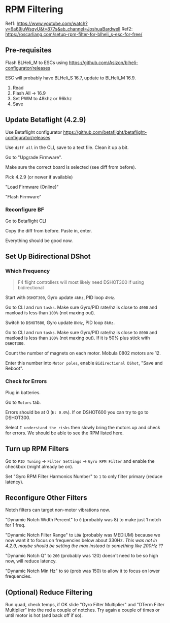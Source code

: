 # RPM Filtering

Ref1: https://www.youtube.com/watch?v=6a69juWsqyU&t=877s&ab_channel=JoshuaBardwell
Ref2: https://oscarliang.com/setup-rpm-filter-for-blheli_s-esc-for-free/

## Pre-requisites

Flash BLHeli_M to ESCs using https://github.com/Asizon/blheli-configurator/releases

ESC will probably have BLHeli_S 16.7, update to BLHeli_M 16.9.

1. Read
2. Flash All -> 16.9
3. Set PWM to 48khz or 96khz
4. Save

## Update Betaflight (4.2.9)

Use Betaflight configurator https://github.com/betaflight/betaflight-configurator/releases

Use `diff all` in the CLI, save to a text file. Clean it up a bit.

Go to "Upgrade Firmware".

Make sure the correct board is selected (see diff from before).

Pick 4.2.9 (or newer if available)

"Load Firmware (Online)"

"Flash Firmware"

### Reconfigure BF

Go to Betaflight CLI

Copy the diff from before. Paste in, enter.

Everything should be good now.

## Set Up Bidirectional DShot

### Which Frequency

> F4 flight controllers will most likely need DSHOT300 if using bidirectional

Start with `DSHOT300`, Gyro update `4kHz`, PID loop `4hHz`.

Go to CLI and run `tasks`. Make sure Gyro/PID rate/hz is close to `4000` and maxload is less than `100%` (not maxing out).

Switch to `DSHOT600`, Gyro update `8kHz`, PID loop `8kHz`.

Go to CLI and run `tasks`. Make sure Gyro/PID rate/hz is close to `8000` and maxload is less than `100%` (not maxing out). If it is 50% plus stick with `DSHOT300`.

Count the number of magnets on each motor. Mobula 0802 motors are 12.

Enter this number into `Motor poles`, enable `Bidirectional DShot`, "Save and Reboot".

### Check for Errors

Plug in batteries.

Go to `Motors` tab.

Errors should be at 0 (`E: 0.0%`). If on DSHOT600 you can try to go to DSHOT300.

Select `I understand the risks` then slowly bring the motors up and check for errors. We should be able to see the RPM listed here.

## Turn up RPM Filters

Go to `PID Tuning` -> `Filter Settings` -> `Gyro RPM Filter` and enable the checkbox (might already be on).

Set "Gyro RPM Filter Harmonics Number" to `1` to only filter primary (reduce latency).

## Reconfigure Other Filters

Notch filters can target non-motor vibrations now.

"Dynamic Notch Width Percent" to `0` (probably was 8) to make just 1 notch for 1 freq.

"Dynamic Notch Filter Range" to `LOW` (probably was MEDIUM) because we now want it to focus on frequencies below about 330Hz. _This was not in 4.2.9, maybe should be setting the max instead to something like 200Hz   ??_

"Dynamic Notch Q" to `200` (probably was 120) doesn't need to be so high now, will reduce latency.

"Dynamic Notch Min Hz" to `90` (prob was 150) to allow it to focus on lower frequencies.

## (Optional) Reduce Filtering

Run quad, check temps, if OK slide "Gyro Filter Multiplier" and "DTerm Filter Multiplier" into the red a couple of notches. Try again a couple of times or until motor is hot (and back off if so).